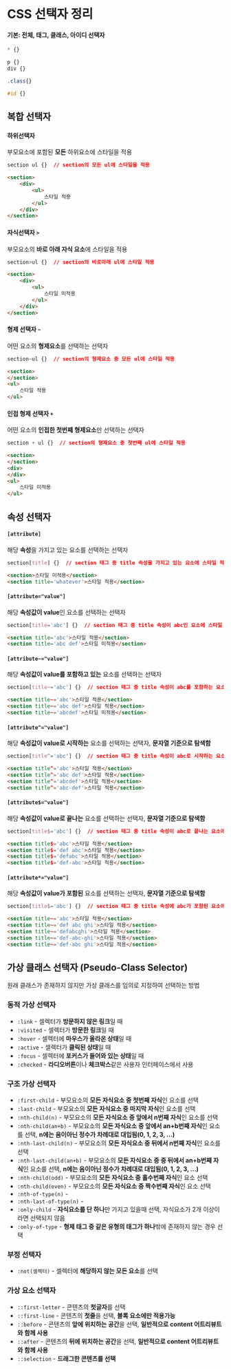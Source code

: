 # CSS 선택자 정리





#### 기본: 전체, 태그, 클래스, 아이디 선택자

```css
* {}

p {}
div {}

.class{}

#id {}
```





## 복합 선택자



#### 하위선택자

부모요소에 포함된 **모든** 하위요소에 스타일을 적용

```css
section ul {}  // section의 모든 ul에 스타일을 적용
```

```html
<section>
	<div>
        <ul>
            스타일 적용
        </ul>
    </div>
</section>
```



#### 자식선택자 `>`

부모요소의 **바로 아래 자식 요소**에 스타일을 적용

```css
section>ul {}  // section의 바로아래 ul에 스타일 적용
```

```html
<section>
	<div>
        <ul>
            스타일 미적용
        </ul>
    </div>
</section>
```



#### 형제 선택자 `~`

어떤 요소의 **형제요소**를 선택하는 선택자

```css
section~ul {}  // section의 형제요소 중 모든 ul에 스타일 적용
```

```html
<section>
</section>
<ul>
    스타일 적용
</ul>
```



#### 인접 형제 선택자 `+`

어떤 요소의 **인접한 첫번째 형제요소**만 선택하는 선택자

```css
section + ul {}  // section의 형제요소 중 첫번째 ul에 스타일 적용
```

```html
<section>
</section>
<div>
</div>
<ul>
    스타일 미적용
</ul>
```





## 속성 선택자



#### `[attribute]`

해당 **속성**을 가지고 있는 요소를 선택하는 선택자

```css
section[title] {}  // section 태그 중 title 속성을 가지고 있는 요소에 스타일 적용
```

```html
<section>스타일 미적용</section>
<section title='whatever'>스타일 적용</section>
```



#### `[attribute="value"]`

해당 **속성값이 value**인 요소를 선택하는 선택자

```css
section[title='abc'] {}  // section 태그 중 title 속성이 abc인 요소에 스타일 적용
```

```html
<section title='abc'>스타일 적용</section>
<section title='abc def'>스타일 미적용</section>
```



#### `[attribute~="value"]`

해당 **속성값이 value를 포함하고 있는** 요소를 선택하는 선택자

```css
section[title~='abc'] {}  // section 태그 중 title 속성이 abc를 포함하는 요소에 스타일 적용
```

```html
<section title~='abc'>스타일 적용</section>
<section title~='abc def'>스타일 적용</section>
<section title~='abcdef'>스타일 미적용</section>
```



#### `[attribute^="value"]`

해당 **속성값이 value로 시작하는** 요소를 선택하는 선택자, **문자열 기준으로 탐색함**

```css
section[title^='abc'] {}  // section 태그 중 title 속성이 abc로 시작하는 요소에 스타일 적용
```

```html
<section title^='abc'>스타일 적용</section>
<section title^='abc def'>스타일 적용</section>
<section title^='abcdef'>스타일 적용</section>
<section title^='abc-def'>스타일 적용</section>
```



#### `[attribute$="value"]`

해당 **속성값이 value로 끝나는** 요소를 선택하는 선택자, **문자열 기준으로 탐색함**

```css
section[title$='abc'] {}  // section 태그 중 title 속성이 abc로 끝나는 요소에 스타일 적용
```

```html
<section title$='abc'>스타일 적용</section>
<section title$='def abc'>스타일 적용</section>
<section title$='defabc'>스타일 적용</section>
<section title$='def-abc'>스타일 적용</section>
```



#### `[attribute*="value"]`

해당 **속성값이 value가 포함된** 요소를 선택하는 선택자, **문자열 기준으로 탐색함**

```css
section[title$='abc'] {}  // section 태그 중 title 속성에 abc가 포함된 요소에 스타일 적용
```

```html
<section title~='abc'>스타일 적용</section>
<section title~='def abc ghi'>스타일 적용</section>
<section title~='defabcghi'>스타일 적용</section>
<section title~='def-abc-ghi'>스타일 적용</section>
<section title~='def-abc ghi'>스타일 적용</section>
```





## 가상 클래스 선택자 (Pseudo-Class Selector)

원래 클래스가 존재하지 않지만 가상 클래스를 임의로 지정하여 선택하는 방법



### 동적 가상 선택자

- `:link` - 셀렉터가 **방문하지 않은 링크**일 때
- `:visited` - 셀렉터가 **방문한 링크**일 때
- `:hover` - 셀렉터에 **마우스가 올라온 상태**일 때
- `:active` - 셀렉터가 **클릭된 상태**일 때
- `:focus` - 셀렉터에 **포커스가 들어와 있는 상태**일 때
- `:checked` - **라디오버튼**이나 **체크박스**같은 사용자 인터페이스에서 사용





### 구조 가상 선택자

- `:first-child` - 부모요소의 **모든 자식요소 중 첫번째 자식**인 요소를 선택
- `:last-child` - 부모요소의 **모든 자식요소 중 마지막 자식**인 요소를 선택
- `:nth-child(n)` - 부모요소의 **모든 자식요소 중 앞에서 n번째 자식**인 요소를 선택
- `:nth-child(an+b)` - 부모요소의 **모든 자식요소 중 앞에서 an+b번째 자식**인 요소를 선택, **n에는 음이아닌 정수가 차례대로 대입됨(0, 1, 2, 3, ...)**
- `:nth-last-child(n)` - 부모요소의 **모든 자식요소 중 뒤에서 n번째 자식**인 요소를 선택
- `:nth-last-child(an+b)` - 부모요소의 **모든 자식요소 중 중 뒤에서 an+b번째 자식**인 요소를 선택, **n에는 음이아닌 정수가 차례대로 대입됨(0, 1, 2, 3, ...)**
- `:nth-child(odd)` - 부모요소의 **모든 자식요소 중 홀수번째 자식**인 요소 선택
- `:nth-child(even)` - 부모요소의 **모든 자식요소 중 짝수번째 자식**인 요소 선택
- `:nth-of-type(n)` - 
- `:nth-last-of-type(n)` - 
- `:only-child` - **자식요소를 단 하나**만 가지고 있을때 선택, 자식요소가 2개 이상이라면 선택되지 않음
- `:only-of-type` - **형제 태그 중 같은 유형의 태그가 하나**밖에 존재하지 않는 경우 선택





### 부정 선택자

- `:not(셀렉터)` - 셀렉터에 **해당하지 않는 모든 요소**를 선택





### 가상 요소 선택자

- `::first-letter` - 콘텐츠의 **첫글자**를 선택
- `::first-line` - 콘텐츠의 **첫줄**을 선택, **블록 요소에만 적용가능**
- `::before` - 콘텐츠의 **앞에 위치하는 공간**을 선택, **일반적으로 content 어트리뷰트와 함께 사용**
- `::after` - 콘텐츠의 **뒤에 위치하는 공간**을 선택, **일반적으로 content 어트리뷰트와 함께 사용**
- `::selection` - **드래그한 콘텐츠를 선택**



